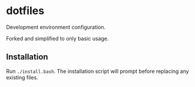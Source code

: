 # dotfiles

Development environment configuration.

Forked and simplified to only basic usage.

## Installation


Run `./install.bash`. The installation script will prompt before replacing any existing files.
